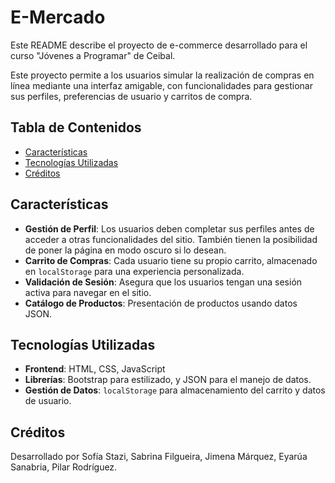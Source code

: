 # E-Mercado

Este README describe el proyecto de e-commerce desarrollado para el curso "Jóvenes a Programar" de Ceibal.

Este proyecto permite a los usuarios simular la realización de compras en línea mediante una interfaz amigable, con funcionalidades para gestionar sus perfiles, preferencias de usuario y carritos de compra.

## Tabla de Contenidos

- [Características](#características)
- [Tecnologías Utilizadas](#tecnologías-utilizadas)
- [Créditos](#créditos)

## Características

- **Gestión de Perfil**: Los usuarios deben completar sus perfiles antes de acceder a otras funcionalidades del sitio. También tienen la posibilidad de poner la página en modo oscuro si lo desean.
- **Carrito de Compras**: Cada usuario tiene su propio carrito, almacenado en `localStorage` para una experiencia personalizada.
- **Validación de Sesión**: Asegura que los usuarios tengan una sesión activa para navegar en el sitio.
- **Catálogo de Productos**: Presentación de productos usando datos JSON.

## Tecnologías Utilizadas

- **Frontend**: HTML, CSS, JavaScript
- **Librerías**: Bootstrap para estilizado, y JSON para el manejo de datos.
- **Gestión de Datos**: `localStorage` para almacenamiento del carrito y datos de usuario.

## Créditos

Desarrollado por Sofía Stazi, Sabrina Filgueira, Jimena Márquez, Eyarúa Sanabria, Pilar Rodríguez.
